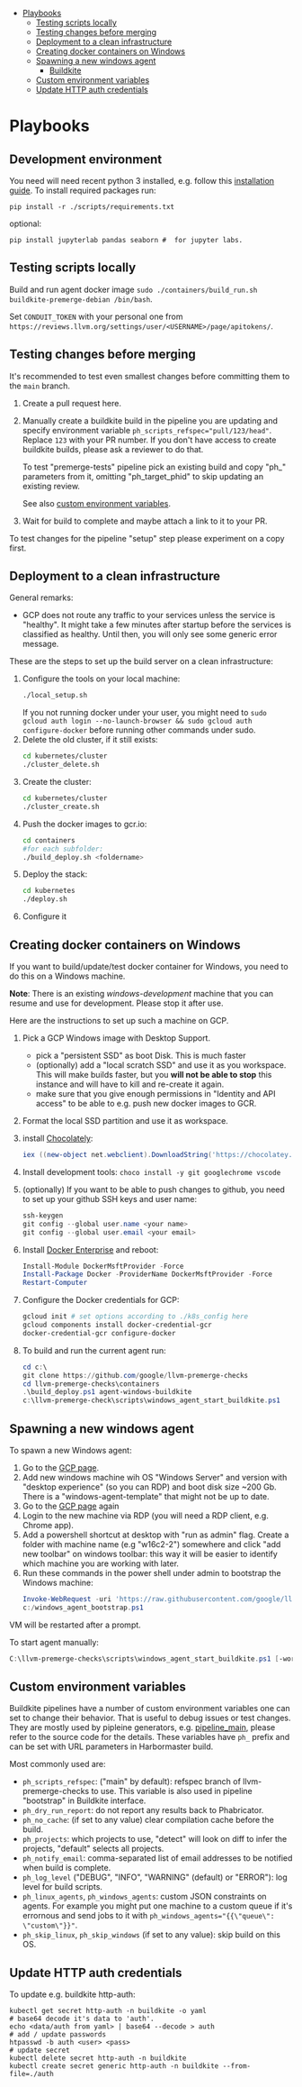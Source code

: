 - [Playbooks](#playbooks)
  * [Testing scripts locally](#testing-scripts-locally)
  * [Testing changes before merging](#testing-changes-before-merging)
  * [Deployment to a clean infrastructure](#deployment-to-a-clean-infrastructure)
  * [Creating docker containers on Windows](#creating-docker-containers-on-windows)
  * [Spawning a new windows agent](#spawning-a-new-windows-agent)
    + [Buildkite](#buildkite)
  * [Custom environment variables](#custom-environment-variables)
  * [Update HTTP auth credentials](#update-http-auth-credentials)
  
# Playbooks

## Development environment

You need will need recent python 3 installed, e.g. follow this
[installation guide](https://cloud.google.com/python/docs/setup?hl=en).
To install required packages run:

```shell script
pip install -r ./scripts/requirements.txt
```
optional:
```shell script
pip install jupyterlab pandas seaborn #  for jupyter labs.  
```  

## Testing scripts locally

Build and run agent docker image `sudo ./containers/build_run.sh buildkite-premerge-debian /bin/bash`.

Set `CONDUIT_TOKEN` with your personal one from `https://reviews.llvm.org/settings/user/<USERNAME>/page/apitokens/`.

## Testing changes before merging

It's recommended to test even smallest changes before committing them to the `main` branch.

1. Create a pull request here.
1. Manually create a buildkite build in the pipeline you are updating and specify
    environment variable `ph_scripts_refspec="pull/123/head"`. Replace `123` 
    with your PR number. If you don't have access to create buildkite builds, 
    please ask a reviewer to do that.
  
   To test "premerge-tests" pipeline pick an existing build and copy "ph_"
   parameters from it, omitting "ph_target_phid" to skip updating an existing
   review.   
   
   See also [custom environment variables](#custom-environment-variables).
1. Wait for build to complete and maybe attach a link to it to your PR.

To test changes for the pipeline "setup" step please experiment on a copy first. 

## Deployment to a clean infrastructure

General remarks:
* GCP does not route any traffic to your services unless the service is
"healthy". It might take a few minutes after startup before the services is
classified as healthy. Until then, you will only see some generic error
message.

These are the steps to set up the build server on a clean infrastructure:  
1. Configure the tools on your local machine:
    ```bash
    ./local_setup.sh
    ```
   If you not running docker under your user, you might need to
   `sudo gcloud auth login --no-launch-browser && sudo gcloud auth configure-docker`
   before running other commands under sudo.
1. Delete the old cluster, if it still exists:
    ```bash
    cd kubernetes/cluster
    ./cluster_delete.sh
    ```
1. Create the cluster:
    ```bash
    cd kubernetes/cluster
    ./cluster_create.sh
    ```
1. Push the docker images to gcr.io:
    ```bash
    cd containers
    #for each subfolder:
    ./build_deploy.sh <foldername>
    ```
1. Deploy the stack:
    ```bash
    cd kubernetes
    ./deploy.sh
    ```
1. Configure it

## Creating docker containers on Windows

If you want to build/update/test docker container for Windows, you need to do this on a Windows machine.

**Note**: There is an existing *windows-development* machine that you can resume and use for development. Please stop it after use.

Here are the instructions to set up such a machine on GCP.

1. Pick a GCP Windows image with Desktop Support.
    * pick a "persistent SSD" as boot Disk. This is much faster
    * (optionally) add a "local scratch SSD" and use it as you workspace. This will make builds faster, but you **will not be able to stop** this instance and will have to kill and re-create it again.
    * make sure that you give enough permissions in "Identity and API access" to be able to e.g. push new docker images to GCR. 
    
1. Format the local SSD partition and use it as workspace.
1. install [Chocolately](https://chocolatey.org/docs/installation):
    ```powershell
    iex ((new-object net.webclient).DownloadString('https://chocolatey.org/install.ps1'))
    ```
1. Install development tools: `choco install -y git googlechrome vscode`
1. (optionally) If you want to be able to push changes to github, you need to set up your github SSH keys and user name:
    ```powershell
    ssh-keygen
    git config --global user.name <your name>
    git config --global user.email <your email>
    ```
1. Install [Docker Enterprise](https://docs.docker.com/ee/docker-ee/windows/docker-ee/) and reboot:
    ```powershell
    Install-Module DockerMsftProvider -Force
    Install-Package Docker -ProviderName DockerMsftProvider -Force
    Restart-Computer
    ```
1. Configure the Docker credentials for GCP:
    ```powershell
    gcloud init # set options according to ./k8s_config here
    gcloud components install docker-credential-gcr
    docker-credential-gcr configure-docker
    ```
1. To build and run the current agent run:
    ```powershell
    cd c:\
    git clone https://github.com/google/llvm-premerge-checks
    cd llvm-premerge-checks\containers
    .\build_deploy.ps1 agent-windows-buildkite
    c:\llvm-premerge-check\scripts\windows_agent_start_buildkite.ps1
    ```

## Spawning a new windows agent

To spawn a new Windows agent:

1. Go to the [GCP page](https://pantheon.corp.google.com/compute/instances?project=llvm-premerge-checks&instancessize=50).
1. Add new windows machine wih OS "Windows Server" and version with "desktop experience" (so you can RDP) and boot disk size ~200 Gb. There is a "windows-agent-template" that might not be up to date. 
1. Go to the [GCP page](https://pantheon.corp.google.com/compute/instances?project=llvm-premerge-checks&instancessize=50) again 
1. Login to the new machine via RDP (you will need a RDP client, e.g. Chrome app).
1. Add a powershell shortcut at desktop with "run as admin" flag. Create a folder with machine name (e.g "w16c2-2") somewhere and click "add new toolbar" on windows toolbar: this way it will be easier to identify which machine you are working with later.
1. Run these commands in the power shell under admin to bootstrap the Windows machine:
    ```powershell 
    Invoke-WebRequest -uri 'https://raw.githubusercontent.com/google/llvm-premerge-checks/main/scripts/windows_agent_bootstrap.ps1' -OutFile c:\windows_agent_bootstrap.ps1
    c:/windows_agent_bootstrap.ps1
    ```
VM will be restarted after a prompt.

To start agent manually:
   ```powershell
   C:\llvm-premerge-checks\scripts\windows_agent_start_buildkite.ps1 [-workdir D:\] [-testing] [-version latest]
   ```

## Custom environment variables

Buildkite pipelines have a number of custom environment variables one can set to change their behavior. That is useful to debug issues
or test changes. They are mostly used by pipleine generators, e.g. [pipeline_main](../scripts/pipeline_main.py),
please refer to the source code for the details. These variables have `ph_` prefix and can be set with URL parameters in Harbormaster build.

Most commonly used are:

- `ph_scripts_refspec`: ("main" by default): refspec branch of llvm-premerge-checks to use. This variable is also used in pipeline "bootstrap" in Buildkite interface.
- `ph_dry_run_report`: do not report any results back to Phabricator.
- `ph_no_cache`: (if set to any value) clear compilation cache before the build.
- `ph_projects`: which projects to use, "detect" will look on diff to infer the projects, "default" selects all projects.
- `ph_notify_email`: comma-separated list of email addresses to be notified when build is complete.
- `ph_log_level` ("DEBUG", "INFO", "WARNING" (default) or "ERROR"): log level for build scripts. 
- `ph_linux_agents`, `ph_windows_agents`: custom JSON constraints on agents. For example you might put one machine to a custom queue if it's errornous and send jobs to it with `ph_windows_agents="{{\"queue\": \"custom\"}}"`.
- `ph_skip_linux`, `ph_skip_windows` (if set to any value): skip build on this OS.

## Update HTTP auth credentials

To update e.g. buildkite http-auth:
```shell script
kubectl get secret http-auth -n buildkite -o yaml
# base64 decode it's data to 'auth'.
echo <data/auth from yaml> | base64 --decode > auth
# add / update passwords
htpasswd -b auth <user> <pass> 
# update secret
kubectl delete secret http-auth -n buildkite
kubectl create secret generic http-auth -n buildkite --from-file=./auth
```
